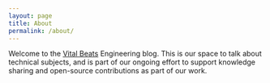 ```yaml
---
layout: page
title: About
permalink: /about/
---
```


Welcome to the [Vital Beats](https://vitalbeats.com/) Engineering blog. This is our space to talk about technical
subjects, and is part of our ongoing effort to support knowledge sharing and open-source 
contributions as part of our work.
